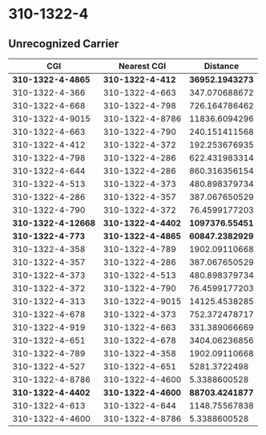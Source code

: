 # 310-1322-4
## Unrecognized Carrier


| CGI | Nearest CGI | Distance |
|-----|-------------|----------|
| **310-1322-4-4865** | **310-1322-4-412** | **36952.1943273** |
| 310-1322-4-366 | 310-1322-4-663 | 347.070688672 |
| 310-1322-4-668 | 310-1322-4-798 | 726.164786462 |
| 310-1322-4-9015 | 310-1322-4-8786 | 11836.6094296 |
| 310-1322-4-663 | 310-1322-4-790 | 240.151411568 |
| 310-1322-4-412 | 310-1322-4-372 | 192.253676935 |
| 310-1322-4-798 | 310-1322-4-286 | 622.431983314 |
| 310-1322-4-644 | 310-1322-4-286 | 860.316356154 |
| 310-1322-4-513 | 310-1322-4-373 | 480.898379734 |
| 310-1322-4-286 | 310-1322-4-357 | 387.067650529 |
| 310-1322-4-790 | 310-1322-4-372 | 76.4599177203 |
| **310-1322-4-12668** | **310-1322-4-4402** | **1097376.55451** |
| **310-1322-4-773** | **310-1322-4-4865** | **60847.2382929** |
| 310-1322-4-358 | 310-1322-4-789 | 1902.09110668 |
| 310-1322-4-357 | 310-1322-4-286 | 387.067650529 |
| 310-1322-4-373 | 310-1322-4-513 | 480.898379734 |
| 310-1322-4-372 | 310-1322-4-790 | 76.4599177203 |
| 310-1322-4-313 | 310-1322-4-9015 | 14125.4538285 |
| 310-1322-4-678 | 310-1322-4-373 | 752.372478717 |
| 310-1322-4-919 | 310-1322-4-663 | 331.389066669 |
| 310-1322-4-651 | 310-1322-4-678 | 3404.06236856 |
| 310-1322-4-789 | 310-1322-4-358 | 1902.09110668 |
| 310-1322-4-527 | 310-1322-4-651 | 5281.3722498 |
| 310-1322-4-8786 | 310-1322-4-4600 | 5.3388600528 |
| **310-1322-4-4402** | **310-1322-4-4600** | **88703.4241877** |
| 310-1322-4-613 | 310-1322-4-644 | 1148.75567838 |
| 310-1322-4-4600 | 310-1322-4-8786 | 5.3388600528 |
